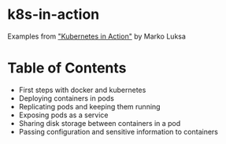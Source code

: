 # k8s-in-action
Examples from ["Kubernetes in Action"](https://www.manning.com/books/kubernetes-in-action) by Marko Luksa


# Table of Contents
- First steps with docker and kubernetes
- Deploying containers in pods
- Replicating pods and keeping them running
- Exposing pods as a service
- Sharing disk storage between containers in a pod
- Passing configuration and sensitive information to containers
